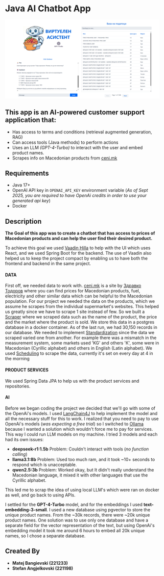 # Java AI Chatbot App

![A browser window with a chatbot interface on the left and product's data on the right](screenshot.png)

## This app is an AI-powered customer support application that:

- Has access to terms and conditions (retrieval augmented generation, RAG)
- Can access tools (Java methods) to perform actions
- Uses an LLM *(GPT-4-Turbo)* to interact with the user and embed product names.
- Scrapes info on Macedonian products from [ceni.mk](https://ceni.mk/)

## Requirements
- Java 17+
- OpenAI API key in `OPENAI_API_KEY` environment variable (*As of Sept 2025, you are required to have OpenAi credits in order to use your generated api key*)
- Docker

## Description
 **The Goal of this app was to create a chatbot that has access to prices of Macedonian products and can help the user find their desired product.** 

 To achieve this goal we used [Vaadin Hilla](https://vaadin.com) to help with the UI which uses React, and we used Spring Boot for the backend. The use of Vaadin also helped us to keep the project compact by enabling us to have both the frontend and backend in the same project.

 #### DATA
 First off, we needed data to work with. [ceni.mk](https://ceni.mk/) is a site by [Здравко Тодоров](https://www.linkedin.com/in/z-todorov/) where you can find prices for Macedonian products, fuel, electricity and other similar data which can be helpful to the Macedonian population. For our project we needed the data on the products, which we assume he scrapes from the individual supermarket's websites. This helped us greatly since we have to scrape 1 site instead of few.
 So we built a [Scraper](src/main/java/backend/service/ScraperService.java) where we scraped data such as the name of the product, the price and the market where the product is sold. We store this data in a postgres database in a docker container. As of the last run, we had 30,150 records in our database. We needed to implement [Standardization](src/main/java/backend/service/ProductStandardizationService.java) since the data we scraped varied one from another. For example there was a mismatch in the measurement system, some markets used 'KG' and others 'К', some were in Macedonian (Cyrillic alphabet) and others in English (Latin alphabet). We used [Scheduling](src/main/java/backend/service/ScheduledTasks.java) to scrape the data, currently it's set on every day at 4 in the morning

 #### PRODUCT SERVICES
 We used Spring Data JPA to help us with the product services and repositories. 

 #### AI
 Before we began coding the project we decided that we'll go with some of the OpenAi's models. I used [LangChain4J](https://docs.langchain4j.dev/) to help implement the model and all the necessary stuff for this to work. I realized that you need to pay to use OpenAi's models (*was expecting a free trial*) so I switched to [Ollama](https://ollama.com/) because I wanted a solution which wouldn't force me to pay for services. This way I could run LLM models on my machine. I tried 3 models and each had its own issues:  
 - **deepseek-r1:1.5b** Problem: Couldn't interact with tools (*no function calling*)
 - **llama3.1:8b** Problem: Used too much ram, and it took ~10+ seconds to respond which is unacceptable.
 - **qwen2.5:3b** Problem: Worked okay, but It didn't really understand the Macedonian language, it mixed it with other languages that use the Cyrillic alphabet.  
  
This led me to scrap the idea of using local LLM's which were ran on docker as well, and go back to using APIs.

I settled for the **GPT-4-Turbo** model, and for the embeddings I used **text-embedding-3-small**. I used a new database using pgvector to store the unique product names. From the ~30k records, there were ~20k unique product names. One solution was to use only one database and have a separate field for the vector representation of the text, but using OpenAi's embedding model it took me around 6 hours to embed all 20k unique names, so I chose a separate database.

## Created By  
- **Matej Bangievski (221233)**
- **Stefan Angjelkovski (221198)**